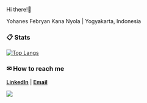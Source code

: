 Hi there!🙌

Yohanes Febryan Kana Nyola | Yogyakarta, Indonesia

###  📋 Stats

[![Top Langs](https://github-readme-stats.vercel.app/api/top-langs/?username=ryankananyola&theme=material-palenight&compact=true&layout=compact)](https://github.com/ryankananyola/)

###  ✉ How to reach me

**[LinkedIn](https://www.linkedin.com/in/yohanesfebryan/)** | **[Email](mailto:kananyolaryan@gmail.com)**

<a href="https://www.linkedin.com/in/yohanesfebryan/">
    <img src="https://img.icons8.com/material-outlined/30/689d6a/linkedin.png"/>
</a>
<!---
ryankananyola/ryankananyola is a ✨ special ✨ repository because its `README.md` (this file) appears on your GitHub profile.
You can click the Preview link to take a look at your changes.
--->
